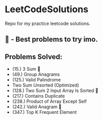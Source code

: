 # LeetCodeSolutions
Repo for my practice leetcode solutions.
## 🌟 - Best problems to try imo.

## Problems Solved:
- (15.) 3 Sum 🌟
- (49.) Group Anagrams
- (125.) Valid Palindrome
- Two Sum Unsorted (Optimized)
- (128.) Two Sum 2 Input Array Is Sorted 🌟
- (217.) Contains Duplicate
- (238.) Product of Array Except Self
- (242.) Valid Anagram 🌟
- (347.) Top K Frequent Element
